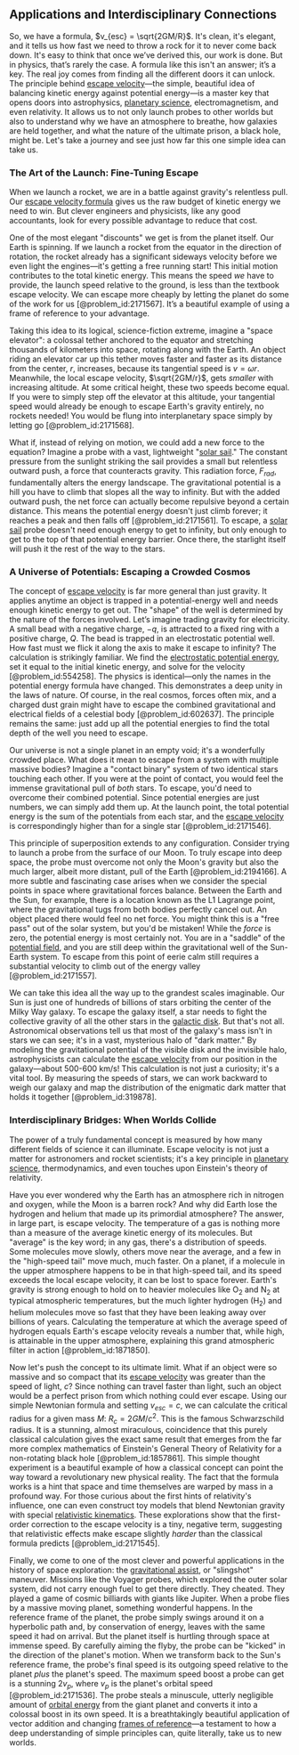 ## Applications and Interdisciplinary Connections

So, we have a formula, $v_{esc} = \sqrt{2GM/R}$. It's clean, it's elegant, and it tells us how fast we need to throw a rock for it to never come back down. It's easy to think that once we’ve derived this, our work is done. But in physics, that’s rarely the case. A formula like this isn't an answer; it’s a key. The real joy comes from finding all the different doors it can unlock. The principle behind [escape velocity](@article_id:157191)—the simple, beautiful idea of balancing kinetic energy against potential energy—is a master key that opens doors into astrophysics, [planetary science](@article_id:158432), electromagnetism, and even relativity. It allows us to not only launch probes to other worlds but also to understand why we have an atmosphere to breathe, how galaxies are held together, and what the nature of the ultimate prison, a black hole, might be. Let's take a journey and see just how far this one simple idea can take us.

### The Art of the Launch: Fine-Tuning Escape

When we launch a rocket, we are in a battle against gravity's relentless pull. Our [escape velocity formula](@article_id:172977) gives us the raw budget of kinetic energy we need to win. But clever engineers and physicists, like any good accountants, look for every possible advantage to reduce that cost.

One of the most elegant "discounts" we get is from the planet itself. Our Earth is spinning. If we launch a rocket from the equator in the direction of rotation, the rocket already has a significant sideways velocity before we even light the engines—it's getting a free running start! This initial motion contributes to the total kinetic energy. This means the speed *we* have to provide, the launch speed relative to the ground, is less than the textbook escape velocity. We can escape more cheaply by letting the planet do some of the work for us [@problem_id:2171567]. It’s a beautiful example of using a frame of reference to your advantage.

Taking this idea to its logical, science-fiction extreme, imagine a "space elevator": a colossal tether anchored to the equator and stretching thousands of kilometers into space, rotating along with the Earth. An object riding an elevator car up this tether moves faster and faster as its distance from the center, $r$, increases, because its tangential speed is $v = \omega r$. Meanwhile, the local escape velocity, $\sqrt{2GM/r}$, gets *smaller* with increasing altitude. At some critical height, these two speeds become equal. If you were to simply step off the elevator at this altitude, your tangential speed would already be enough to escape Earth's gravity entirely, no rockets needed! You would be flung into interplanetary space simply by letting go [@problem_id:2171568].

What if, instead of relying on motion, we could add a new force to the equation? Imagine a probe with a vast, lightweight "[solar sail](@article_id:267869)." The constant pressure from the sunlight striking the sail provides a small but relentless outward push, a force that counteracts gravity. This radiation force, $F_{rad}$, fundamentally alters the energy landscape. The gravitational potential is a hill you have to climb that slopes all the way to infinity. But with the added outward push, the net force can actually become repulsive beyond a certain distance. This means the potential energy doesn't just climb forever; it reaches a peak and then falls off [@problem_id:2171561]. To escape, a [solar sail](@article_id:267869) probe doesn't need enough energy to get to infinity, but only enough to get to the top of that potential energy barrier. Once there, the starlight itself will push it the rest of the way to the stars.

### A Universe of Potentials: Escaping a Crowded Cosmos

The concept of [escape velocity](@article_id:157191) is far more general than just gravity. It applies anytime an object is trapped in a potential-energy well and needs enough kinetic energy to get out. The "shape" of the well is determined by the nature of the forces involved. Let’s imagine trading gravity for electricity. A small bead with a negative charge, $-q$, is attracted to a fixed ring with a positive charge, $Q$. The bead is trapped in an electrostatic potential well. How fast must we flick it along the axis to make it escape to infinity? The calculation is strikingly familiar. We find the [electrostatic potential energy](@article_id:203515), set it equal to the initial kinetic energy, and solve for the velocity [@problem_id:554258]. The physics is identical—only the names in the potential energy formula have changed. This demonstrates a deep unity in the laws of nature. Of course, in the real cosmos, forces often mix, and a charged dust grain might have to escape the combined gravitational and electrical fields of a celestial body [@problem_id:602637]. The principle remains the same: just add up all the potential energies to find the total depth of the well you need to escape.

Our universe is not a single planet in an empty void; it's a wonderfully crowded place. What does it mean to escape from a system with multiple massive bodies? Imagine a "contact binary" system of two identical stars touching each other. If you were at the point of contact, you would feel the immense gravitational pull of *both* stars. To escape, you'd need to overcome their combined potential. Since potential energies are just numbers, we can simply add them up. At the launch point, the total potential energy is the sum of the potentials from each star, and the [escape velocity](@article_id:157191) is correspondingly higher than for a single star [@problem_id:2171546].

This principle of superposition extends to any configuration. Consider trying to launch a probe from the surface of our Moon. To truly escape into deep space, the probe must overcome not only the Moon's gravity but also the much larger, albeit more distant, pull of the Earth [@problem_id:2194166]. A more subtle and fascinating case arises when we consider the special points in space where gravitational forces balance. Between the Earth and the Sun, for example, there is a location known as the L1 Lagrange point, where the gravitational tugs from both bodies perfectly cancel out. An object placed there would feel no net force. You might think this is a "free pass" out of the solar system, but you'd be mistaken! While the *force* is zero, the potential energy is most certainly not. You are in a "saddle" of the [potential field](@article_id:164615), and you are still deep within the gravitational well of the Sun-Earth system. To escape from this point of eerie calm still requires a substantial velocity to climb out of the energy valley [@problem_id:2171557].

We can take this idea all the way up to the grandest scales imaginable. Our Sun is just one of hundreds of billions of stars orbiting the center of the Milky Way galaxy. To escape the galaxy itself, a star needs to fight the collective gravity of all the other stars in the [galactic disk](@article_id:158130). But that's not all. Astronomical observations tell us that most of the galaxy's mass isn't in stars we can see; it's in a vast, mysterious halo of "dark matter." By modeling the gravitational potential of the visible disk and the invisible halo, astrophysicists can calculate the [escape velocity](@article_id:157191) from our position in the galaxy—about 500-600 km/s! This calculation is not just a curiosity; it's a vital tool. By measuring the speeds of stars, we can work backward to weigh our galaxy and map the distribution of the enigmatic dark matter that holds it together [@problem_id:319878].

### Interdisciplinary Bridges: When Worlds Collide

The power of a truly fundamental concept is measured by how many different fields of science it can illuminate. Escape velocity is not just a matter for astronomers and rocket scientists; it's a key principle in [planetary science](@article_id:158432), thermodynamics, and even touches upon Einstein's theory of relativity.

Have you ever wondered why the Earth has an atmosphere rich in nitrogen and oxygen, while the Moon is a barren rock? And why did Earth lose the hydrogen and helium that made up its primordial atmosphere? The answer, in large part, is escape velocity. The temperature of a gas is nothing more than a measure of the average kinetic energy of its molecules. But "average" is the key word; in any gas, there's a distribution of speeds. Some molecules move slowly, others move near the average, and a few in the "high-speed tail" move much, much faster. On a planet, if a molecule in the upper atmosphere happens to be in that high-speed tail, and its speed exceeds the local escape velocity, it can be lost to space forever. Earth's gravity is strong enough to hold on to heavier molecules like $\text{O}_2$ and $\text{N}_2$ at typical atmospheric temperatures, but the much lighter hydrogen ($\text{H}_2$) and helium molecules move so fast that they have been leaking away over billions of years. Calculating the temperature at which the average speed of hydrogen equals Earth's escape velocity reveals a number that, while high, is attainable in the upper atmosphere, explaining this grand atmospheric filter in action [@problem_id:1871850].

Now let's push the concept to its ultimate limit. What if an object were so massive and so compact that its [escape velocity](@article_id:157191) was greater than the speed of light, $c$? Since nothing can travel faster than light, such an object would be a perfect prison from which nothing could ever escape. Using our simple Newtonian formula and setting $v_{esc} = c$, we can calculate the critical radius for a given mass $M$: $R_c = 2GM/c^2$. This is the famous Schwarzschild radius. It is a stunning, almost miraculous, coincidence that this purely classical calculation gives the exact same result that emerges from the far more complex mathematics of Einstein's General Theory of Relativity for a non-rotating black hole [@problem_id:1857861]. This simple thought experiment is a beautiful example of how a classical concept can point the way toward a revolutionary new physical reality. The fact that the formula works is a hint that space and time themselves are warped by mass in a profound way. For those curious about the first hints of relativity's influence, one can even construct toy models that blend Newtonian gravity with special [relativistic kinematics](@article_id:158570). These explorations show that the first-order correction to the escape velocity is a tiny, negative term, suggesting that relativistic effects make escape slightly *harder* than the classical formula predicts [@problem_id:2171545].

Finally, we come to one of the most clever and powerful applications in the history of space exploration: the [gravitational assist](@article_id:176327), or "slingshot" maneuver. Missions like the Voyager probes, which explored the outer solar system, did not carry enough fuel to get there directly. They cheated. They played a game of cosmic billiards with giants like Jupiter. When a probe flies by a massive moving planet, something wonderful happens. In the reference frame of the planet, the probe simply swings around it on a hyperbolic path and, by conservation of energy, leaves with the same speed it had on arrival. But the planet itself is hurtling through space at immense speed. By carefully aiming the flyby, the probe can be "kicked" in the direction of the planet's motion. When we transform back to the Sun's reference frame, the probe's final speed is its outgoing speed relative to the planet *plus* the planet's speed. The maximum speed boost a probe can get is a stunning $2v_p$, where $v_p$ is the planet's orbital speed [@problem_id:2171536]. The probe steals a minuscule, utterly negligible amount of [orbital energy](@article_id:157987) from the giant planet and converts it into a colossal boost in its own speed. It is a breathtakingly beautiful application of vector addition and changing [frames of reference](@article_id:168738)—a testament to how a deep understanding of simple principles can, quite literally, take us to new worlds.